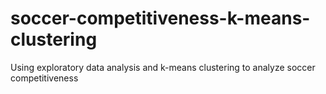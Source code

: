# soccer-competitiveness-k-means-clustering
Using exploratory data analysis and k-means clustering to analyze soccer competitiveness
